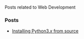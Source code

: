 Posts related to Web Development

### Posts

- [Installing Python3.*x* from source](install_python3_from_source.md)